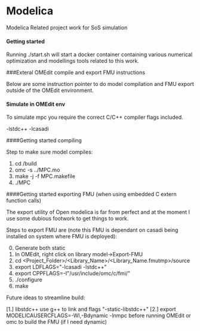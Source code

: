 # Modelica
Modelica Related project work for SoS simulation

#### Getting started

Running ./start.sh will start a docker container containing various numerical optimization and modellings tools related to this work. 

###Exteral OMEdit compile and export FMU instructions

Below are some instruction pointer to do model compilation and FMU export outside of the OMEdit environment. 

#### Simulate in OMEdit env

To simulate mpc you require the correct C/C++ compiler flags included.

-lstdc++ -lcasadi

####Getting started compiling

Step to make sure model compiles:

1. cd /build
2. omc -s ../MPC.mo
3. make -j -f MPC.makefile
4. ./MPC

####Getting started exporting FMU (when using embedded C extern function calls)

The export utility of Open modelica is far from perfect and at the moment I use some dubious footwork to get
things to work.

Steps to export FMU are (note this FMU is dependant on casadi being installed on system where FMU is deployed):

0. Generate both static 
1. In OMEdit, right click on library model->Export-FMU
2. cd <Project_Folder>/<Library_Name>/<Library_Name.fmutmp>/source
3. export LDFLAGS="-lcasadi -lstdc++" 
4. export CPPFLAGS=-I"/usr/include/omc/c/fmi/"
4. ./configure
5. make

Future ideas to streamline build:

[1.] libstdc++ use g++ to link and flags "-static-libstdc++"
[2.] export MODELICAUSERCFLAGS=-Wl,-Bdynamic -lnmpc before running OMEdit or omc to build the FMU (if I need dynamic)

